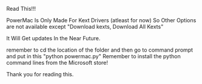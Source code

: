 Read This!!!

PowerMac Is Only Made For Kext Drivers (atleast for now) So Other Options are not available except "Download kexts, Download All Kexts"


It Will Get updates In the Near Future.


remember to cd the location of the folder and then go to command prompt and put in this "python powermac.py" Remember to install the python command lines from the Microsoft store!


Thank you for reading this.
